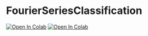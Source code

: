 # FourierSeriesClassification


[![Open In Colab](https://colab.research.google.com/assets/colab-badge.svg)](https://colab.research.google.com/github/abbass12/FourierSeriesClassification/blob/main/ClassifyingSignals.ipynb)
[![Open In Colab](https://colab.research.google.com/assets/colab-badge.svg)](https://colab.research.google.com/github/googlecolab/colabtools/blob/master/notebooks/colab-github-demo.ipynb)
